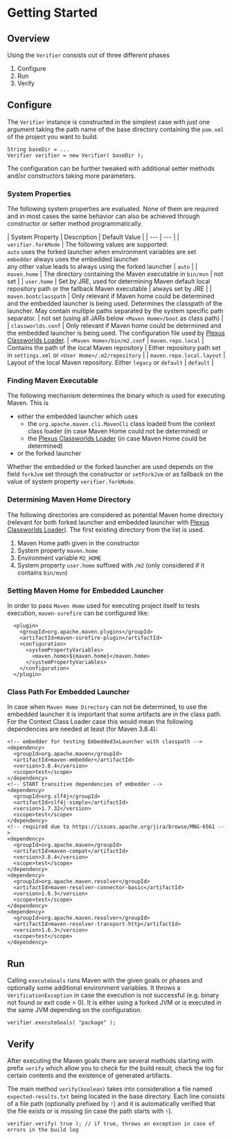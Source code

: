 <!--
#
# Licensed to the Apache Software Foundation (ASF) under one or more
# contributor license agreements.  See the NOTICE file distributed with
# this work for additional information regarding copyright ownership.
# The ASF licenses this file to You under the Apache License, Version 2.0
# (the "License"); you may not use this file except in compliance with
# the License.  You may obtain a copy of the License at
#
#     http://www.apache.org/licenses/LICENSE-2.0
#
# Unless required by applicable law or agreed to in writing, software
# distributed under the License is distributed on an "AS IS" BASIS,
# WITHOUT WARRANTIES OR CONDITIONS OF ANY KIND, either express or implied.
# See the License for the specific language governing permissions and
# limitations under the License.
#
-->

# Getting Started

## Overview

Using the `Verifier` consists out of three different phases

1. Configure
2. Run
3. Verify

## Configure

The `Verifier` instance is constructed in the simplest case with just one argument taking the path name of the base directory containing the `pom.xml` of the project you want to build.

```
String baseDir = ...
Verifier verifier = new Verifier( baseDir );
```

The configuration can be further tweaked with additional setter methods and/or constructors taking more parameters.

### System Properties

The following system properties are evaluated. None of them are required and in most cases the same behavior can also be achieved through constructor or setter method programmatically.

| System Property | Description | Default Value |
| --- | --- |
| `verifier.forkMode` | The following values are supported: <br/>`auto` uses the forked launcher when environment variables are set<br/>`embedder` always uses the embedded launcher<br/>any other value leads to always using the forked launcher | `auto` |
| `maven.home` | The directory containing the Maven executable in `bin/mvn` | not set |
| `user.home` | Set by JRE, used for determining Maven default local repository path or the fallback Maven executable | always set by JRE |
| `maven.bootclasspath` | Only relevant if Maven home could be determined and the embedded launcher is being used. Determines the classpath of the launcher. May contain multiple paths separated by the system specific path separator. | not set (using all JARs below `<Maven Home>/boot` as class path) |
| `classworlds.conf` | Only relevant if Maven home could be determined and the embedded launcher is being used. The configuration file used by [Plexus Classworlds Loader][plexus-classwords]. | `<Maven Home>/bin/m2.conf`
| `maven.repo.local` | Contains the path of the local Maven repository | Either repository path set in `settings.xml` or `<User Home>/.m2/repository` |
| `maven.repo.local.layout` | Layout of the local Maven repository. Either `legacy` or `default` | `default` |

### Finding Maven Executable

The following mechanism determines the binary which is used for executing Maven. This is 

- either the embedded launcher which uses
    -  the `org.apache.maven.cli.MavenCli` class loaded from the context class loader (in case Maven Home could not be determined) or 
    -  the [Plexus Classworlds Loader][plexus-classwords] (in case Maven Home could be determined)
-  or the forked launcher

Whether the embedded or the forked launcher are used depends on the field `forkJvm` set through the constructor or `setForkJvm` or as fallback on the value of system property `verifier.forkMode`.

### Determining Maven Home Directory

The following directories are considered as potential Maven home directory (relevant for both forked launcher and embedded launcher with  [Plexus Classworlds Loader][plexus-classwords]). The first existing directory from the list is used.

1. Maven Home path given in the constructor
2. System property `maven.home`
3. Environment variable `M2_HOME`
4. System property `user.home` suffixed with `/m2` (only considered if it contains `bin/mvn`)

### Setting Maven Home for Embedded Launcher

In order to pass `Maven Home` used for executing project itself to tests execution, `maven-surefire` can be configured like:

```
  <plugin>
    <groupId>org.apache.maven.plugins</groupId>
    <artifactId>maven-surefire-plugin</artifactId>
    <configuration>
      <systemPropertyVariables>
        <maven.home>${maven.home}</maven.home>
      </systemPropertyVariables>
    </configuration>
  </plugin>
```

### Class Path For Embedded Launcher

In case when `Maven Home Directory` can not be determined, to use the embedded launcher it is important that some artifacts are in the class path. 
For the Context Class Loader case this would mean the following dependencies are needed at least (for Maven 3.8.4):

```
<!-- embedder for testing Embedded3xLauncher with classpath -->
<dependency>
  <groupId>org.apache.maven</groupId>
  <artifactId>maven-embedder</artifactId>
  <version>3.8.4</version>
  <scope>test</scope>
</dependency>
<!-- START transitive dependencies of embedder -->
<dependency>
  <groupId>org.slf4j</groupId>
  <artifactId>slf4j-simple</artifactId>
  <version>1.7.32</version>
  <scope>test</scope>
</dependency>
<!-- required due to https://issues.apache.org/jira/browse/MNG-6561 -->
<dependency>
  <groupId>org.apache.maven</groupId>
  <artifactId>maven-compat</artifactId>
  <version>3.8.4</version>
  <scope>test</scope>
</dependency>
<dependency>
  <groupId>org.apache.maven.resolver</groupId>
  <artifactId>maven-resolver-connector-basic</artifactId>
  <version>1.6.3</version>
  <scope>test</scope>
</dependency>
<dependency>
  <groupId>org.apache.maven.resolver</groupId>
  <artifactId>maven-resolver-transport-http</artifactId>
  <version>1.6.3</version>
  <scope>test</scope>
</dependency>
```

## Run

Calling `executeGoals` runs Maven with the given goals or phases and optionally some additional environment variables. It throws a `VerificationException` in case the execution is not successful (e.g. binary not found or exit code > 0). It is either using a forked JVM or is executed in the same JVM depending on the configuration.

```
verifier.executeGoals( "package" );
```

## Verify

After executing the Maven goals there are several methods starting with prefix `verify` which allow you to check for the build result, check the log for certain contents and the existence of generated artifacts.

The main method `verify(boolean)` takes into consideration a file named `expected-results.txt` being located in the base directory. Each line consists of a file path (optionally prefixed by `!`) and it is automatically verified that the file exists or is missing (in case the path starts with `!`).

```
verifier.verify( true ); // if true, throws an exception in case of errors in the build log
```

[plexus-classwords]: https://codehaus-plexus.github.io/plexus-classworlds/launcher.html
